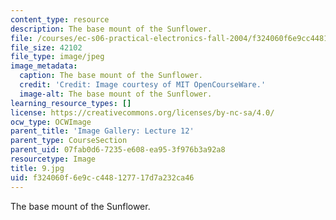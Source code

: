 ```yaml
---
content_type: resource
description: The base mount of the Sunflower.
file: /courses/ec-s06-practical-electronics-fall-2004/f324060f6e9cc448127717d7a232ca46_9.jpg
file_size: 42102
file_type: image/jpeg
image_metadata:
  caption: The base mount of the Sunflower.
  credit: 'Credit: Image courtesy of MIT OpenCourseWare.'
  image-alt: The base mount of the Sunflower.
learning_resource_types: []
license: https://creativecommons.org/licenses/by-nc-sa/4.0/
ocw_type: OCWImage
parent_title: 'Image Gallery: Lecture 12'
parent_type: CourseSection
parent_uid: 07fab0d6-7235-e608-ea95-3f976b3a92a8
resourcetype: Image
title: 9.jpg
uid: f324060f-6e9c-c448-1277-17d7a232ca46
---
```

The base mount of the Sunflower.